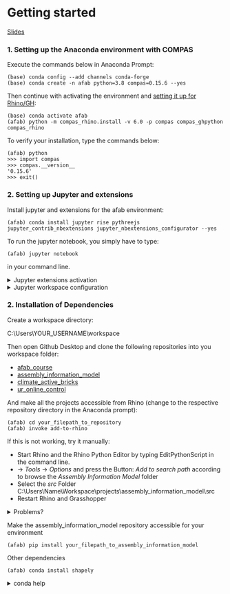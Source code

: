 # Getting started

[Slides](https://docs.google.com/presentation/d/1XW2h3WrHfVG4USUCjJp5Sgxk5VMwEWn4va1VxWz6eRc/edit?usp=sharing)

### 1. Setting up the Anaconda environment with COMPAS

Execute the commands below in Anaconda Prompt:
	
	(base) conda config --add channels conda-forge
	(base) conda create -n afab python=3.8 compas=0.15.6 --yes

Then continue with activating the environment and [setting it up for Rhino/GH]((https://compas-dev.github.io/main/gettingstarted/cad/rhino.html)):
	
	(base) conda activate afab
	(afab) python -m compas_rhino.install -v 6.0 -p compas compas_ghpython compas_rhino
    
To verify your installation, type the commands below:

	(afab) python
	>>> import compas
	>>> compas.__version__
	'0.15.6'
	>>> exit()

### 2. Setting up Jupyter and extensions

Install jupyter and extensions for the afab environment:

    (afab) conda install jupyter rise pythreejs jupyter_contrib_nbextensions jupyter_nbextensions_configurator --yes

To run the jupyter notebook, you simply have to type:

    (afab) jupyter notebook

in your command line.

<details>
<summary>Jupyter extensions activation</summary>
<br>
After installing, you can observe a new tab Nbextensions added to the menu (last entry under "Edit"), in which you can activate the extensions.
</details>

<details>
<summary>Jupyter workspace configuration</summary>
<br>
To configure the workspace, type

    (afab) jupyter notebook --generate-config

This writes a default configuration file into:

`%HOMEPATH%\.jupyter\jupyter_notebook_config.py` (on windows)

If you want jupyter to open in a different directory, then change the following line:

    c.NotebookApp.notebook_dir = 'YOUR_PREFERRED_PATH'
    
</details>

### 2. Installation of Dependencies

Create a workspace directory:

C:\Users\YOUR_USERNAME\workspace

Then open Github Desktop and clone the following repositories into you workspace folder:

* [afab_course](https://github.com/augmentedfabricationlab/afab_course)
* [assembly_information_model](https://github.com/augmentedfabricationlab/assembly_information_model)
* [climate_active_bricks](https://github.com/augmentedfabricationlab/climate_active_bricks)
* [ur_online_control](https://github.com/augmentedfabricationlab/ur_online_control)

And make all the projects accessible from Rhino (change to the respective repository directory in the Anaconda prompt):

	(afab) cd your_filepath_to_repository
	(afab) invoke add-to-rhino
	
If this is not working, try it manually:
* Start Rhino and the Rhino Python Editor by typing EditPythonScript in the command line.
* -> *Tools* -> *Options* and press the Button: *Add to search path* according to browse the *Assembly Information Model* folder
* Select the *src* Folder C:\Users\Name\Workspace\projects\assembly_information_model\src
* Restart Rhino and Grasshopper
	
<details>
<summary>Problems?</summary>

* If invoke is not recognized as command, first install it via pip:
	
		(afab) pip install invoke
	

* You have to change to the respective repository directory in the Anaconda prompt to execute the invoke command:
	
		(afab) cd your_filepath_to_repository
		(afab) invoke add-to-rhino

        
	
</details>
	
Make the assembly_information_model repository accessible for your environment 	
	
	(afab) pip install your_filepath_to_assembly_information_model 
	
Other dependencies
	
	(afab) conda install shapely

<details>
<summary>conda help</summary>

Init conda for the powershell

	(afab) conda init
	(afab) conda init powershell
	
</details>



	
    







